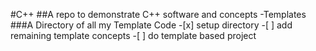 #C++
##A repo to demonstrate C++ software and concepts
	-Templates
	###A Directory of all my Template Code
		-[x] setup directory
		-[ ] add remaining template concepts
		-[ ] do template based project
